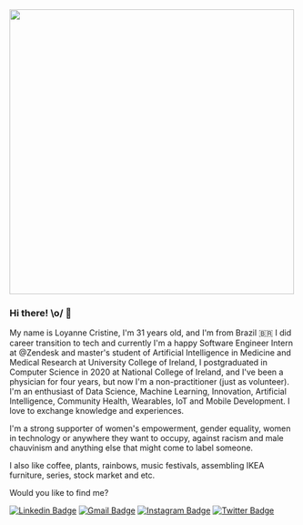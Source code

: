 <img align="up" width="500" height="500" src="https://github.com/loyannec/loyannec/blob/master/IMG_1638.PNG" >

### Hi there! \o/ 👋

My name is Loyanne Cristine, I'm 31 years old, and I'm from Brazil 🇧🇷   I did career transition to tech and currently I'm a happy Software Engineer Intern at @Zendesk and master's student of Artificial Intelligence in Medicine and Medical Research at University College of Ireland, I postgraduated in Computer Science in 2020 at National College of Ireland, and I've been a physician for four years, but now I'm a non-practitioner (just as volunteer). I'm an enthusiast of Data Science, Machine Learning, Innovation, Artificial Intelligence, Community Health, Wearables, IoT and Mobile Development. I love to exchange knowledge and experiences. 

I'm a strong supporter of women's empowerment, gender equality, women in technology or anywhere they want to occupy, against racism and male chauvinism and anything else that might come to label someone.

I also like coffee, plants, rainbows, music festivals, assembling IKEA furniture, series, stock market and etc.

Would you like to find me?

[![Linkedin Badge](https://img.shields.io/badge/-LinkedIn-blue?style=flat-square&logo=Linkedin&logoColor=white&link=https://www.linkedin.com/in/loyannec)](https://www.linkedin.com/in/loyannec)
[![Gmail Badge](https://img.shields.io/badge/-Gmail-c14438?style=flat-square&logo=Gmail&logoColor=white&link=mailto:loyanne.cristine@gmail.com)](mailto:loyanne.cristine@gmail.com)
[![Instagram Badge](https://img.shields.io/badge/medica_programadora-%23E4405F.svg?&style=flat-square&logo=instagram&logoColor=white)](https://www.instagram.com/medica_programadora/)
[![Twitter Badge](https://img.shields.io/badge/-Twitter-1ca0f1?style=flat-square&labelColor=1ca0f1&logo=twitter&logoColor=white&link=https://twitter.com/loyannec)](https://twitter.com/loyannec)


<!--
**loyannec/loyannec** is a ✨ _special_ ✨ repository because its `README.md` (this file) appears on your GitHub profile.

Here are some ideas to get you started:

- 🔭 I’m currently working on ...
- 🌱 I’m currently learning ...
- 👯 I’m looking to collaborate on ...
- 🤔 I’m looking for help with ...
- 💬 Ask me about ...
- 📫 How to reach me: ...
- 😄 Pronouns: ...
- ⚡ Fun fact: ...
-->
